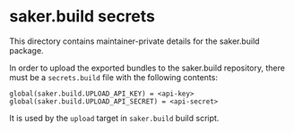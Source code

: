 # saker.build secrets

This directory contains maintainer-private details for the saker.build package.

In order to upload the exported bundles to the saker.build repository, there must be a `secrets.build` file with the following contents:

```
global(saker.build.UPLOAD_API_KEY) = <api-key>
global(saker.build.UPLOAD_API_SECRET) = <api-secret>
```

It is used by the `upload` target in `saker.build` build script.